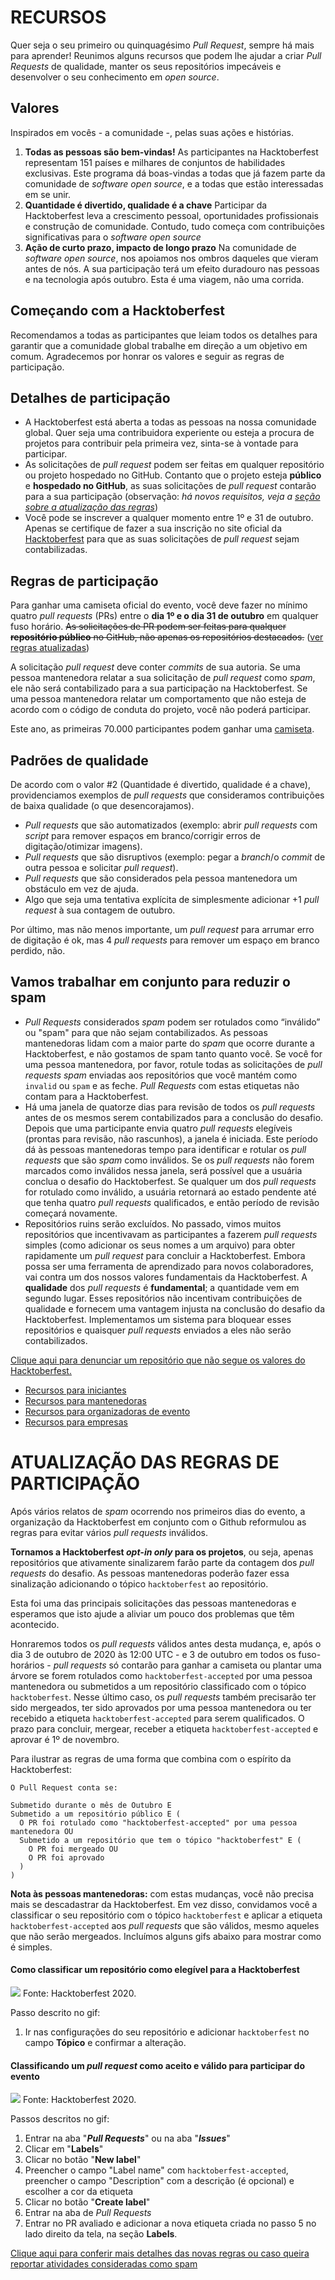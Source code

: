 # RECURSOS

Quer seja o seu primeiro ou quinquagésimo *Pull Request*, sempre há mais para aprender!
Reunimos alguns recursos que podem lhe ajudar a criar *Pull Requests* de qualidade,
manter os seus repositórios impecáveis e desenvolver o seu conhecimento em *open source*.

## Valores

Inspirados em vocês - a comunidade -, pelas suas ações e histórias.

1. **Todas as pessoas são bem-vindas!** As participantes na Hacktoberfest representam 151 países e
milhares de conjuntos de habilidades exclusivas. Este programa dá boas-vindas a todas que já fazem
parte da comunidade de *software open source*, e a todas que estão interessadas em se unir.
2. **Quantidade é divertido, qualidade é a chave** Participar da Hacktoberfest leva a crescimento pessoal,
oportunidades profissionais e construção de comunidade. Contudo, tudo começa com contribuições significativas
para o *software open source*
3. **Ação de curto prazo, impacto de longo prazo** Na comunidade de *software open source*, nos apoiamos
nos ombros daqueles que vieram antes de nós. A sua participação terá um efeito duradouro nas pessoas e na
tecnologia após outubro. Esta é uma viagem, não uma corrida.

## Começando com a Hacktoberfest
Recomendamos a todas as participantes que leiam todos os detalhes para garantir que a comunidade global
trabalhe em direção a um objetivo em comum. Agradecemos por honrar os valores e seguir as regras de participação.

## Detalhes de participação

- A Hacktoberfest está aberta a todas as pessoas na nossa comunidade global. Quer seja uma contribuidora experiente
ou esteja a procura de projetos para contribuir pela primeira vez, sinta-se à vontade para participar.
- As solicitações de *pull request* podem ser feitas em qualquer repositório ou projeto hospedado no GitHub.
Contanto que o projeto esteja **público** e **hospedado no GitHub**, as suas solicitações de *pull request* contarão
para a sua participação (observação: *há novos requisitos, veja a
[seção sobre a atualização das regras](#ATUALIZAÇÃO-DAS-REGRAS-DE-PARTICIPAÇÃO)*)
- Você pode se inscrever a qualquer momento entre 1º e 31 de outubro. Apenas se certifique de fazer a sua inscrição
no site oficial da [Hacktoberfest](https://hacktoberfest.digitalocean.com/) para que as suas solicitações de
*pull request* sejam contabilizadas.

## Regras de participação

Para ganhar uma camiseta oficial do evento, você deve fazer no mínimo quatro *pull requests* (PRs) entre o
**dia 1º e o dia 31 de outubro** em qualquer fuso horário. ~~As solicitações de PR podem ser feitas para qualquer
**repositório público** no GitHub, não apenas os repositórios destacados.~~
([ver regras atualizadas](#ATUALIZAÇÃO-DAS-REGRAS-DE-PARTICIPAÇÃO))

A solicitação *pull request* deve conter *commits* de sua autoria. Se uma pessoa mantenedora relatar a sua solicitação
de *pull request* como *spam*, ele não será contabilizado para a sua participação na Hacktoberfest. Se uma pessoa
mantenedora relatar um comportamento que não esteja de acordo com o código de conduta do projeto, você não poderá
participar.

Este ano, as primeiras 70.000 participantes podem ganhar uma [camiseta](https://hacktoberfest.digitalocean.com).

## Padrões de qualidade

De acordo com o valor #2 (Quantidade é divertido, qualidade é a chave), providenciamos exemplos de *pull requests*
que consideramos contribuições de baixa qualidade (o que desencorajamos).

- *Pull requests* que são automatizados (exemplo: abrir *pull requests* com *script* para remover espaços em
branco/corrigir erros de digitação/otimizar imagens).
- *Pull requests* que são disruptivos (exemplo: pegar a *branch*/o *commit* de outra pessoa e solicitar *pull request*).
- *Pull requests* que são considerados pela pessoa mantenedora um obstáculo em vez de ajuda.
- Algo que seja uma tentativa explícita de simplesmente adicionar +1 *pull request* à sua contagem de outubro.

Por último, mas não menos importante, um *pull request* para arrumar erro de digitação é ok, mas 4 *pull requests*
para remover um espaço em branco perdido, não.

## Vamos trabalhar em conjunto para reduzir o spam

- *Pull Requests* considerados *spam* podem ser rotulados como “inválido” ou "spam" para que não sejam contabilizados.
As pessoas mantenedoras lidam com a maior parte do *spam* que ocorre durante a Hacktoberfest, e não gostamos de spam
tanto quanto você. Se você for uma pessoa mantenedora, por favor, rotule todas as solicitações de *pull requests spam*
enviadas aos repositórios que você mantém como `invalid` ou `spam` e as feche. *Pull Requests* com estas etiquetas
não contam para a Hacktoberfest.
- Há uma janela de quatorze dias para revisão de todos os *pull requests* antes de os mesmos serem contabilizados
para a conclusão do desafio. Depois que uma participante envia quatro *pull requests* elegíveis (prontas para revisão,
não rascunhos), a janela é iniciada. Este período dá às pessoas mantenedoras tempo para identificar e
rotular os *pull requests* que são *spam* como inválidos. Se os *pull requests* não forem marcados como inválidos
nessa janela, será possível que a usuária conclua o desafio do Hacktoberfest. Se qualquer um dos *pull requests*
for rotulado como inválido, a usuária retornará ao estado pendente até que tenha quatro *pull requests* qualificados,
e então período de revisão começará novamente.
- Repositórios ruins serão excluídos. No passado, vimos muitos repositórios que incentivavam as participantes a fazerem
*pull requests* simples (como adicionar os seus nomes a um arquivo) para obter rapidamente um *pull request* para
concluir a Hacktoberfest. Embora possa ser uma ferramenta de aprendizado para novos colaboradores, vai contra um dos
nossos valores fundamentais da Hacktoberfest. A **qualidade** dos *pull requests* é **fundamental**; a quantidade vem
em segundo lugar. Esses repositórios não incentivam contribuições de qualidade e fornecem uma vantagem injusta na
conclusão do desafio da Hacktoberfest. Implementamos um sistema para bloquear esses repositórios e quaisquer
*pull requests* enviados a eles não serão contabilizados.

[Clique aqui para denunciar um repositório que não segue os valores do Hacktoberfest.](https://hacktoberfest.digitalocean.com/report)

- [Recursos para iniciantes](https://hacktoberfest.digitalocean.com/details#beginners)
- [Recursos para mantenedoras](https://hacktoberfest.digitalocean.com/details#maintainers)
- [Recursos para organizadoras de evento](https://hacktoberfest.digitalocean.com/details#organizers)
- [Recursos para empresas](https://hacktoberfest.digitalocean.com/details#companies)

# ATUALIZAÇÃO DAS REGRAS DE PARTICIPAÇÃO

Após vários relatos de *spam* ocorrendo nos primeiros dias do evento, a organização da Hacktoberfest em conjunto com
o Github reformulou as regras para evitar vários *pull requests* inválidos.

**Tornamos a Hacktoberfest *opt-in only* para os projetos**, ou seja, apenas repositórios que ativamente sinalizarem
farão parte da contagem dos *pull requests* do desafio. 
As pessoas mantenedoras poderão fazer essa sinalização adicionando o tópico `hacktoberfest` ao repositório.

Esta foi uma das principais solicitações das pessoas mantenedoras e esperamos que isto ajude a aliviar um pouco
dos problemas que têm acontecido.

Honraremos todos os *pull requests* válidos antes desta mudança, e, após o dia 3 de outubro de 2020 às 12:00
UTC - e 3 de outubro em todos os fuso-horários - *pull requests* só contarão para ganhar a camiseta ou plantar uma
árvore se forem rotulados como `hacktoberfest-accepted` por uma pessoa mantenedora ou submetidos a um repositório
classificado com o tópico `hacktoberfest`. Nesse último caso, os *pull requests* também precisarão ter sido mergeados,
ter sido aprovados por uma pessoa mantenedora ou ter recebido a etiqueta `hacktoberfest-accepted` para serem
qualificados. O prazo para concluir, mergear, receber a etiqueta `hacktoberfest-accepted` e aprovar é 1º de novembro.

Para ilustrar as regras de uma forma que combina com o espírito da Hacktoberfest:

```
O Pull Request conta se:

Submetido durante o mês de Outubro E
Submetido a um repositório público E (
  O PR foi rotulado como "hacktoberfest-accepted" por uma pessoa mantenedora OU
  Submetido a um repositório que tem o tópico "hacktoberfest" E (
    O PR foi mergeado OU
    O PR foi aprovado
  )
)
```

**Nota às pessoas mantenedoras:** com estas mudanças, você não precisa mais se descadastrar da Hacktoberfest. Em vez
disso, convidamos você a classificar o seu repositório com o tópico `hacktoberfest` e aplicar a etiqueta
`hacktoberfest-accepted` aos *pull requests* que são válidos, mesmo aqueles que não serão mergeados. Incluímos alguns
gifs abaixo para mostrar como é simples.

#### Como classificar um repositório como elegível para a Hacktoberfest

![](./static/hacktoberfest-eligible-gif.gif)
Fonte: Hacktoberfest 2020.

Passo descrito no gif:

1. Ir nas configurações do seu repositório e adicionar `hacktoberfest` no campo **Tópico** e confirmar a alteração.

#### Classificando um *pull request* como aceito e válido para participar do evento

![](./static/hacktoberfest-label-add-gif-min.gif)
Fonte: Hacktoberfest 2020.

Passos descritos no gif:

1. Entrar na aba "***Pull Requests***" ou na aba "***Issues***"
2. Clicar em "**Labels**"
3. Clicar no botão "**New label**"
4. Preencher o campo "Label name" com `hacktoberfest-accepted`, preencher o campo "Description" com a descrição (é
opcional) e escolher a cor da etiqueta
5. Clicar no botão "**Create label**"
6. Entrar na aba de *Pull Requests*
7. Entrar no PR avaliado e adicionar a nova etiqueta criada no passo 5 no lado direito da tela, na seção **Labels**.

[Clique aqui para conferir mais detalhes das novas regras ou caso queira reportar atividades consideradas como spam](https://hacktoberfest.digitalocean.com/hacktoberfest-update)
